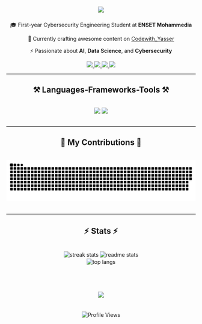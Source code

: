 <h2 align="center">
    <img src="https://readme-typing-svg.herokuapp.com/?font=Righteous&size=35&center=true&vCenter=true&width=500&height=70&duration=4000&lines=Hi+There!+👋;+I'm+Yasser+Namez!;" />
</h2>

<div align="center">
  
  🎓 First-year Cybersecurity Engineering Student at **ENSET Mohammedia**
  
  🔭 Currently crafting awesome content on [Codewith_Yasser](https://www.youtube.com/@Codewith_Yasser)
  
  ⚡ Passionate about **AI**, **Data Science**, and **Cybersecurity**

 </div>
 
<div align="center"> 
  <a href="mailto:namezyasser5@gmail.com">
    <img src="https://img.shields.io/badge/Gmail-333333?style=for-the-badge&logo=gmail&logoColor=red" />
  </a>
  <a href="https://www.linkedin.com/in/yasser-namez-0898a322b/" target="_blank">
    <img src="https://img.shields.io/badge/LinkedIn-0077B5?style=for-the-badge&logo=linkedin&logoColor=white" />
  </a>
  <a href="https://yassernamez03.github.io/Portfolio/" target="_blank">
     <img src="https://img.shields.io/badge/Portfolio-FF5722?style=for-the-badge&logo=todoist&logoColor=white" /> 
  </a>
  <a href="https://www.youtube.com/@Codewith_Yasser" target="_blank">
    <img src="https://img.shields.io/badge/YouTube-FF0000?style=for-the-badge&logo=youtube&logoColor=white" />
  </a>
</div>

<hr/>
 
<h2 align="center">⚒️ Languages-Frameworks-Tools ⚒️</h2>
<br/>
<div align="center">
    <img src="https://skillicons.dev/icons?i=python,nodejs,html,css,vscode,github,git" />
    <img src="https://skillicons.dev/icons?i=tensorflow,pytorch,linux,bash,docker,aws" /><br>
</div>

<br/>
<hr/>

<div align="center">
  <h2>🐍 My Contributions 🐍</h2>
  <br>
  <picture>
    <source media="(prefers-color-scheme: dark)" srcset="https://raw.githubusercontent.com/yassernamez03/yassernamez03/output/github-contribution-grid-snake-dark.svg">
    <source media="(prefers-color-scheme: light)" srcset="https://raw.githubusercontent.com/yassernamez03/yassernamez03/output/github-contribution-grid-snake.svg">
    <img alt="github contribution grid snake animation" src="https://raw.githubusercontent.com/yassernamez03/yassernamez03/output/github-contribution-grid-snake.svg">
  </picture>
<br/><br/>
</div>

<hr/>

<h2 align="center">⚡ Stats ⚡</h2>
<br>
<div align=center>
  <img width=390 src="https://github-readme-streak-stats-salesp07.vercel.app/?user=yassernamez03&count_private=true&theme=react&border_radius=10" alt="streak stats"/>
  <img width=390 src="https://github-readme-stats-salesp07.vercel.app/api?username=yassernamez03&count_private=true&show_icons=true&theme=react&rank_icon=github&border_radius=10" alt="readme stats" />
  <br/>
  <img width=325 align="center" src="https://github-readme-stats-salesp07.vercel.app/api/top-langs/?username=yassernamez03&hide=HTML&langs_count=8&layout=compact&theme=react&border_radius=10&size_weight=0.5&count_weight=0.5&exclude_repo=github-readme-stats" alt="top langs" />
</div>

<br/><br/>

<h3 align="center">
    <img src="https://readme-typing-svg.herokuapp.com/?font=Righteous&size=25&center=true&vCenter=true&width=500&height=70&duration=4000&lines=Thanks+for+visiting!+✌️;I'm+always+down+to+collab!;Send+me+a+message+on+LinkedIn!">
</h3>

<br/>

<div align="center">
  <img src="https://komarev.com/ghpvc/?username=yassernamez03&style=for-the-badge&color=blue" alt="Profile Views" />
</div>
